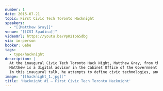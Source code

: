 ```yaml
---
number: 1
date: 2015-07-21
topic: First Civic Tech Toronto Hacknight
speakers:
  - "[[Matthew Gray]]"
venue: "[[CSI Spadina]]"
videoUrl: https://youtu.be/VpK2IpG5dbg
via: in-person
booker: Gabe
tags:
  - type/hacknight
description: |-
  At the inaugural Civic Tech Toronto Hack Night, Matthew Gray, from the Government of Ontario, debriefs Civic Technology Toronto on the state of civic technologies.
  Matthew is a digital advisor in the Cabinet Office of the Government of Ontario, where he offers advice and guidance on the Province's web strategy.
  In this inaugural talk, he attempts to define civic technologies, and runs through some examples.
image: "[[hacknight_1.jpg]]"
title: 'Hacknight #1 – First Civic Tech Toronto Hacknight'
---
```


